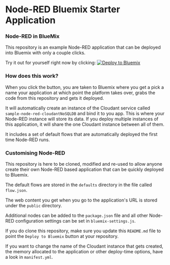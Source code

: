 Node-RED Bluemix Starter Application
====================================

### Node-RED in BlueMix

This repository is an example Node-RED application that can be deployed into
Bluemix with only a couple clicks.

Try it out for yourself right now by clicking: [![Deploy to Bluemix](https://bluemix.net/deploy/button.png)](https://bluemix.net/deploy?repository=https://github.com/node-red/node-red-bluemix.git)

### How does this work?

When you click the button, you are taken to Bluemix where you get a pick a name
your application at which point the platform takes over, grabs the code from
this repository and gets it deployed.

It will automatically create an instance of the Cloudant service called
`sample-node-red-cloudantNoSQLDB` and bind it to you app. This is where your
Node-RED instance will store its data. If you deploy multiple instances of this
application, it will share the one Cloudant instance between all of them.

It includes a set of default flows that are automatically deployed the first time
Node-RED runs.

### Customising Node-RED

This repository is here to be cloned, modified and re-used to allow anyone create
their own Node-RED based application that can be quickly deployed to Bluemix.

The default flows are stored in the `defaults` directory in the file called `flow.json`.

The web content you get when you go to the application's URL is stored under the
`public` directory.

Additional nodes can be added to the `package.json` file and all other Node-RED
configuration settings can be set in `bluemix-settings.js`.

If you do clone this repository, make sure you update this `README.md` file to point
the `Deploy to Bluemix` button at your repository.

If you want to change the name of the Cloudant instance that gets created, the memory
allocated to the application or other deploy-time options, have a look in `manifest.yml`.
